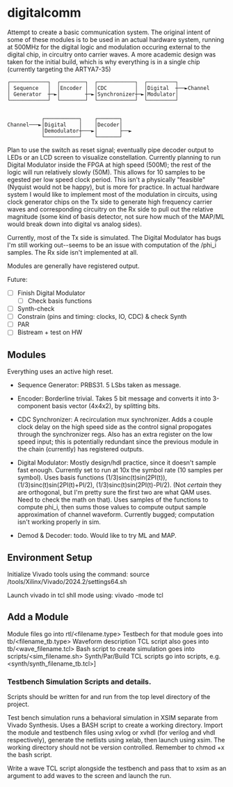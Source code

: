 # digitalcomm
Attempt to create a basic communication system. The original intent of some of these modules is to be used in an actual hardware system, running at 500MHz for the digital logic and modulation occuring external to the digital chip, in circuitry onto carrier waves. 
A more academic design was taken for the initial build, which is why everything is in a single chip (currently targeting the ARTYA7-35)

```
┌────────────┐  ┌────────┐  ┌────────────┐  ┌─────────┐          
│ Sequence   │  │Encoder │  │CDC         │  │Digital  ┼──►Channel
│ Generator  ┼─►│        ┼─►│Synchronizer┼─►│Modulator│          
└────────────┘  └────────┘  └────────────┘  └─────────┘          
                                                                 
                                                                 
           ┌───────────┐    ┌───────┐                            
Channel───►│Digital    │    │Decoder│                            
           │Demodulator┼───►│       ├──►                         
           └───────────┘    └───────┘                            
```
Plan to use the switch as reset signal; eventually pipe decoder output to LEDs or an LCD screen to visualize constellation. Currently planning to run Digital Modulator inside the FPGA at high speed (500M); the rest of the logic will run relatively slowly (50M). This allows for 10 samples to be egested per low speed clock period. This isn't a physically "feasible" (Nyquist would not be happy), but is more for practice. In actual hardware system I would like to implement most of the modulation in circuits, using clock generator chips on the Tx side to generate high frequency carrier waves and corresponding circuitry on the Rx side to pull out the relative magnitude (some kind of basis detector, not sure how much of the MAP/ML would break down into digital vs analog sides).  

Currently, most of the Tx side is simulated. The Digital Modulator has bugs I'm still working out--seems to be an issue with computation of the /phi_i samples.
The Rx side isn't implemented at all. 

Modules are generally have registered output.

Future:
- [ ] Finish Digital Modulator
  - [ ] Check basis functions
- [ ] Synth-check
- [ ] Constrain (pins and timing: clocks, IO, CDC) & check Synth
- [ ] PAR
- [ ] Bistream + test on HW

## Modules
Everything uses an active high reset.
- Sequence Generator: PRBS31. 5 LSbs taken as message.
- Encoder: Borderline trivial. Takes 5 bit message and converts it into 3-component basis vector (4x4x2), by splitting bits.
- CDC Synchronizer: A recirculation mux synchronizer. Adds a couple clock delay on the high speed side as the control signal propogates through the synchronizer regs. Also has an extra register on the low speed input; this is potentially redundant since the previous module in the chain (currently) has registered outputs.
- Digital Modulator: Mostly design/hdl practice, since it doesn't sample fast enough. Currently set to run at 10x the symbol rate (10 samples per symbol). Uses basis functions (1/3)sinc(t)sin(2PI(t)), (1/3)sinc(t)sin(2PI(t)+PI/2), (1/3)sinc(t)sin(2PI(t)-PI/2). (Not *certain* they are orthogonal, but I'm pretty sure the first two are what QAM uses. Need to check the math on that). Uses samples of the functions to compute phi_i, then sums those values to compute output sample approximation of channel waveform. Currently bugged; computation isn't working properly in sim.

- Demod & Decoder: todo. Would like to try ML and MAP.


## Environment Setup
Initialize Vivado tools using the command:
source /tools/Xilinx/Vivado/2024.2/settings64.sh

Launch vivado in tcl shll mode using:
vivado -mode tcl

## Add a Module
Module files go into rtl/<filename.type>
Testbech for that module goes into tb/<filename_tb.type>
Waveform description TCL script also goes into tb/<wave_filename.tcl>
Bash script to create simulation goes into scripts/<sim_filename.sh>
Synth/Par/Build TCL scripts go into scripts, e.g. <synth/synth_filename_tb.tcl>]

### Testbench Simulation Scripts and details.
Scripts should be written for and run from the top level directory of the project.  

Test bench simulation runs a behavioral simulation in XSIM separate from Vivado Synthesis. Uses a BASH script to create a working directory. Import the module and testbench files using xvlog or xvhdl (for verilog and vhdl respectively), generate the netlists using xelab, then launch using xsim. The working directory should not be version controlled. Remember to chmod +x the bash script. 

Write a wave TCL script alongside the testbench and pass that to xsim as an argument to add waves to the screen and launch the run.  
